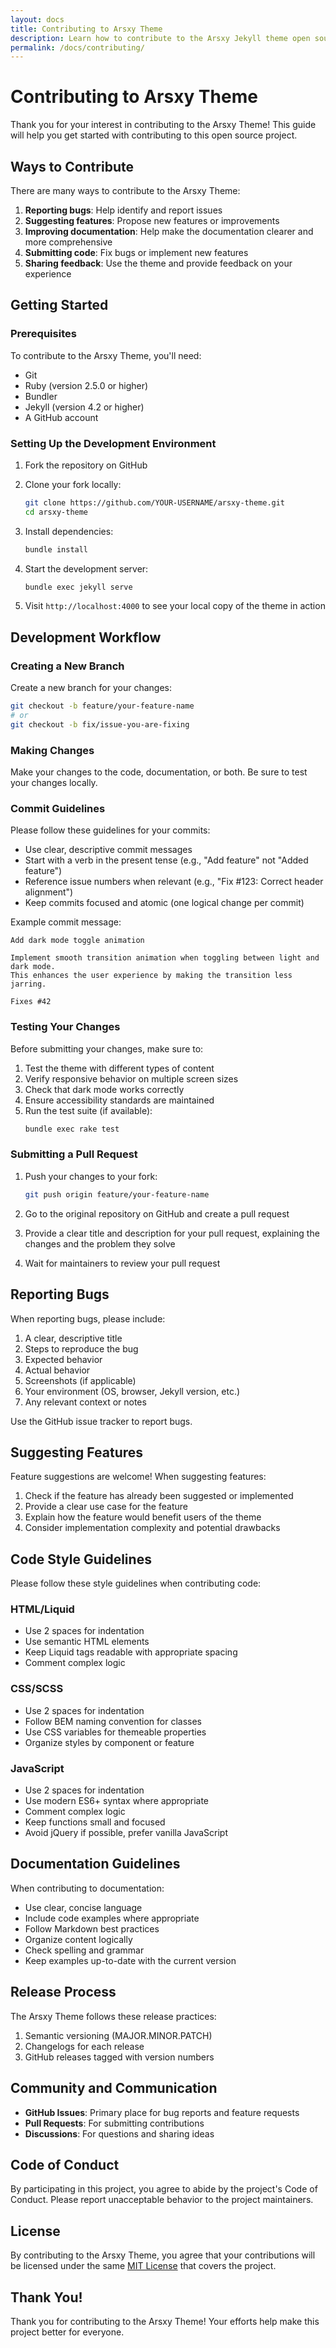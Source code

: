 ```yaml
---
layout: docs
title: Contributing to Arsxy Theme
description: Learn how to contribute to the Arsxy Jekyll theme open source project
permalink: /docs/contributing/
---
```


# Contributing to Arsxy Theme

Thank you for your interest in contributing to the Arsxy Theme! This guide will help you get started with contributing to this open source project.

## Ways to Contribute

There are many ways to contribute to the Arsxy Theme:

1. **Reporting bugs**: Help identify and report issues
2. **Suggesting features**: Propose new features or improvements
3. **Improving documentation**: Help make the documentation clearer and more comprehensive
4. **Submitting code**: Fix bugs or implement new features
5. **Sharing feedback**: Use the theme and provide feedback on your experience

## Getting Started

### Prerequisites

To contribute to the Arsxy Theme, you'll need:

- Git
- Ruby (version 2.5.0 or higher)
- Bundler
- Jekyll (version 4.2 or higher)
- A GitHub account

### Setting Up the Development Environment

1. Fork the repository on GitHub
2. Clone your fork locally:
   ```bash
   git clone https://github.com/YOUR-USERNAME/arsxy-theme.git
   cd arsxy-theme
   ```

3. Install dependencies:
   ```bash
   bundle install
   ```

4. Start the development server:
   ```bash
   bundle exec jekyll serve
   ```

5. Visit `http://localhost:4000` to see your local copy of the theme in action

## Development Workflow

### Creating a New Branch

Create a new branch for your changes:

```bash
git checkout -b feature/your-feature-name
# or
git checkout -b fix/issue-you-are-fixing
```

### Making Changes

Make your changes to the code, documentation, or both. Be sure to test your changes locally.

### Commit Guidelines

Please follow these guidelines for your commits:

- Use clear, descriptive commit messages
- Start with a verb in the present tense (e.g., "Add feature" not "Added feature")
- Reference issue numbers when relevant (e.g., "Fix #123: Correct header alignment")
- Keep commits focused and atomic (one logical change per commit)

Example commit message:
```
Add dark mode toggle animation

Implement smooth transition animation when toggling between light and dark mode.
This enhances the user experience by making the transition less jarring.

Fixes #42
```

### Testing Your Changes

Before submitting your changes, make sure to:

1. Test the theme with different types of content
2. Verify responsive behavior on multiple screen sizes
3. Check that dark mode works correctly
4. Ensure accessibility standards are maintained
5. Run the test suite (if available):
   ```bash
   bundle exec rake test
   ```

### Submitting a Pull Request

1. Push your changes to your fork:
   ```bash
   git push origin feature/your-feature-name
   ```

2. Go to the original repository on GitHub and create a pull request

3. Provide a clear title and description for your pull request, explaining the changes and the problem they solve

4. Wait for maintainers to review your pull request

## Reporting Bugs

When reporting bugs, please include:

1. A clear, descriptive title
2. Steps to reproduce the bug
3. Expected behavior
4. Actual behavior
5. Screenshots (if applicable)
6. Your environment (OS, browser, Jekyll version, etc.)
7. Any relevant context or notes

Use the GitHub issue tracker to report bugs.

## Suggesting Features

Feature suggestions are welcome! When suggesting features:

1. Check if the feature has already been suggested or implemented
2. Provide a clear use case for the feature
3. Explain how the feature would benefit users of the theme
4. Consider implementation complexity and potential drawbacks

## Code Style Guidelines

Please follow these style guidelines when contributing code:

### HTML/Liquid

- Use 2 spaces for indentation
- Use semantic HTML elements
- Keep Liquid tags readable with appropriate spacing
- Comment complex logic

### CSS/SCSS

- Use 2 spaces for indentation
- Follow BEM naming convention for classes
- Use CSS variables for themeable properties
- Organize styles by component or feature

### JavaScript

- Use 2 spaces for indentation
- Use modern ES6+ syntax where appropriate
- Comment complex logic
- Keep functions small and focused
- Avoid jQuery if possible, prefer vanilla JavaScript

## Documentation Guidelines

When contributing to documentation:

- Use clear, concise language
- Include code examples where appropriate
- Follow Markdown best practices
- Organize content logically
- Check spelling and grammar
- Keep examples up-to-date with the current version

## Release Process

The Arsxy Theme follows these release practices:

1. Semantic versioning (MAJOR.MINOR.PATCH)
2. Changelogs for each release
3. GitHub releases tagged with version numbers

## Community and Communication

- **GitHub Issues**: Primary place for bug reports and feature requests
- **Pull Requests**: For submitting contributions
- **Discussions**: For questions and sharing ideas

## Code of Conduct

By participating in this project, you agree to abide by the project's Code of Conduct. Please report unacceptable behavior to the project maintainers.

## License

By contributing to the Arsxy Theme, you agree that your contributions will be licensed under the same [MIT License](https://github.com/awcodify/arsxy-theme/blob/main/LICENSE) that covers the project.

## Thank You!

Thank you for contributing to the Arsxy Theme! Your efforts help make this project better for everyone.